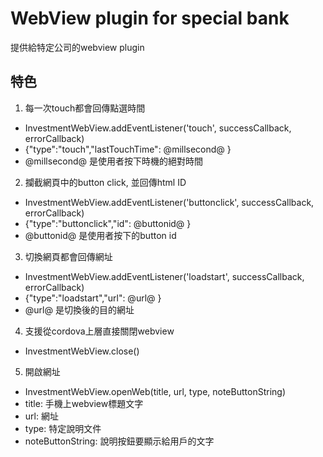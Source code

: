 # WebView plugin for special bank #
提供給特定公司的webview plugin

## 特色 ##
1. 每一次touch都會回傳點選時間
+ InvestmentWebView.addEventListener('touch', successCallback, errorCallback)
+ {"type":"touch","lastTouchTime": @millsecond@ }
+ @millsecond@ 是使用者按下時機的絕對時間

2. 攔截網頁中的button click, 並回傳html ID
+ InvestmentWebView.addEventListener('buttonclick', successCallback, errorCallback)
+ {"type":"buttonclick","id": @buttonid@ }
+ @buttonid@ 是使用者按下的button id

3. 切換網頁都會回傳網址
+ InvestmentWebView.addEventListener('loadstart', successCallback, errorCallback)
+ {"type":"loadstart","url": @url@ }
+ @url@ 是切換後的目的網址

4. 支援從cordova上層直接關閉webview
+ InvestmentWebView.close()

5. 開啟網址
+ InvestmentWebView.openWeb(title, url, type, noteButtonString)
+ title: 手機上webview標題文字
+ url: 網址
+ type: 特定說明文件
+ noteButtonString: 說明按鈕要顯示給用戶的文字